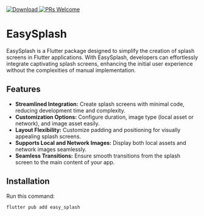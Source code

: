 [![Download](https://img.shields.io/badge/Download-v0.0.5-FF0000) ](https://pub.dartlang.org/packages/easy_splash)
[ ![PRs Welcome](https://img.shields.io/badge/PRs-Welcome-brightgreen.svg)](https://github.com/vigneshravi7117/easy_splash/pulls)

# EasySplash

EasySplash is a Flutter package designed to simplify the creation of splash screens in Flutter applications. With EasySplash, developers can effortlessly integrate captivating splash screens, enhancing the initial user experience without the complexities of manual implementation.

## Features

- **Streamlined Integration:** Create splash screens with minimal code, reducing development time and complexity.
- **Customization Options:** Configure duration, image type (local asset or network), and image asset easily.
- **Layout Flexibility:** Customize padding and positioning for visually appealing splash screens.
- **Supports Local and Network Images:** Display both local assets and network images seamlessly.
- **Seamless Transitions:** Ensure smooth transitions from the splash screen to the main content of your app.

## Installation

Run this command:

```bash
flutter pub add easy_splash
```